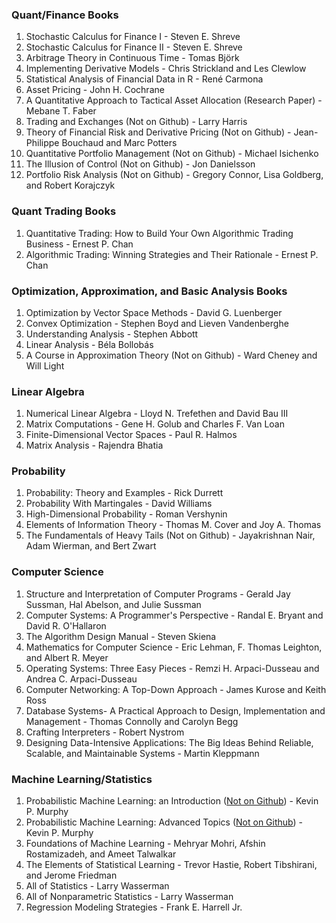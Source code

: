 ### Quant/Finance Books
1) Stochastic Calculus for Finance I - Steven E. Shreve
2) Stochastic Calculus for Finance II - Steven E. Shreve
3) Arbitrage Theory in Continuous Time - Tomas Björk
4) Implementing Derivative Models - Chris Strickland and Les Clewlow
5) Statistical Analysis of Financial Data in R - René Carmona
6) Asset Pricing - John H. Cochrane
7) A Quantitative Approach to Tactical Asset Allocation (Research Paper) - Mebane T. Faber 
8) Trading and Exchanges (Not on Github) - Larry Harris
9) Theory of Financial Risk and Derivative Pricing (Not on Github) - Jean-Philippe Bouchaud and Marc Potters
10) Quantitative Portfolio Management (Not on Github) - Michael Isichenko
11) The Illusion of Control (Not on Github) - Jon Danielsson
12) Portfolio Risk Analysis (Not on Github) - Gregory Connor, Lisa Goldberg, and Robert Korajczyk

### Quant Trading Books
1) Quantitative Trading: How to Build Your Own Algorithmic Trading Business - Ernest P. Chan
2) Algorithmic Trading: Winning Strategies and Their Rationale - Ernest P. Chan

### Optimization, Approximation, and Basic Analysis Books
1) Optimization by Vector Space Methods - David G. Luenberger
2) Convex Optimization - Stephen Boyd and Lieven Vandenberghe
3) Understanding Analysis - Stephen Abbott
4) Linear Analysis - Béla Bollobás
5) A Course in Approximation Theory (Not on Github) - Ward Cheney and Will Light

### Linear Algebra
1) Numerical Linear Algebra - Lloyd N. Trefethen and David Bau III
2) Matrix Computations - Gene H. Golub and Charles F. Van Loan
3) Finite-Dimensional Vector Spaces - Paul R. Halmos
4) Matrix Analysis - Rajendra Bhatia

### Probability
1) Probability: Theory and Examples - Rick Durrett
2) Probability With Martingales - David Williams
3) High-Dimensional Probability - Roman Vershynin
4) Elements of Information Theory - Thomas M. Cover and Joy A. Thomas
5) The Fundamentals of Heavy Tails (Not on Github) - Jayakrishnan Nair, Adam Wierman, and Bert Zwart

### Computer Science
1) Structure and Interpretation of Computer Programs - Gerald Jay Sussman, Hal Abelson, and Julie Sussman
2) Computer Systems: A Programmer's Perspective - Randal E. Bryant and David R. O'Hallaron
3) The Algorithm Design Manual - Steven Skiena
4) Mathematics for Computer Science - Eric Lehman, F. Thomas Leighton, and Albert R. Meyer
5) Operating Systems: Three Easy Pieces - Remzi H. Arpaci-Dusseau and Andrea C. Arpaci-Dusseau
6) Computer Networking: A Top-Down Approach - James Kurose and Keith Ross
7) Database Systems- A Practical Approach to Design, Implementation and Management - Thomas Connolly and Carolyn Begg
8) Crafting Interpreters - Robert Nystrom
9) Designing Data-Intensive Applications: The Big Ideas Behind Reliable, Scalable, and Maintainable Systems - Martin Kleppmann

### Machine Learning/Statistics
1) Probabilistic Machine Learning: an Introduction ([Not on Github](https://drive.google.com/file/d/1rMZFtee-DOfjjhTONgj6sjIavgK3hTZz/view?usp=drive_link)) - Kevin P. Murphy
2) Probabilistic Machine Learning: Advanced Topics ([Not on Github](https://drive.google.com/file/d/1VxX3vi5J7io_JPLy9b1oqndD8ANFuKHf/view?usp=drive_link)) - Kevin P. Murphy
3) Foundations of Machine Learning - Mehryar Mohri, Afshin Rostamizadeh, and Ameet Talwalkar
4) The Elements of Statistical Learning - Trevor Hastie, Robert Tibshirani, and Jerome Friedman
5) All of Statistics - Larry Wasserman
6) All of Nonparametric Statistics - Larry Wasserman
7) Regression Modeling Strategies - Frank E. Harrell Jr.
